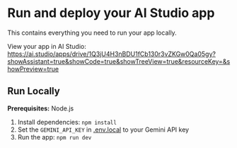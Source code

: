 # Run and deploy your AI Studio app

This contains everything you need to run your app locally.

View your app in AI Studio: https://ai.studio/apps/drive/1Q3jU4H3nBDU1fCb130r3vZKGw0Qa05gy?showAssistant=true&showCode=true&showTreeView=true&resourceKey=&showPreview=true

## Run Locally

**Prerequisites:**  Node.js


1. Install dependencies:
   `npm install`
2. Set the `GEMINI_API_KEY` in [.env.local](.env.local) to your Gemini API key
3. Run the app:
   `npm run dev`
